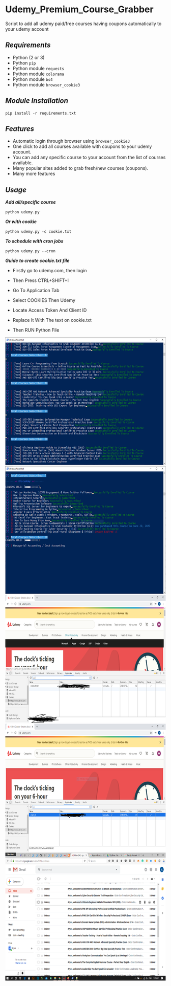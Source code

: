 # Udemy_Premium_Course_Grabber
Script to add all udemy paid/free courses having coupons automatically to your udemy account

## ***Requirements***

- Python (2 or 3)
- Python `pip`
- Python module `requests`
- Python module `colorama`
- Python module `bs4`
- Python module `browser_cookie3`

## ***Module Installation***

	pip install -r requirements.txt

## ***Features***

- Automatic login through browser using `browser_cookie3`
- One click to add all courses available with coupons to your udemy account.
- You can add any specific course to your account from the list of courses available.
- Many popular sites added to grab fresh/new courses (coupons).
- Many more features

## ***Usage***

***Add all/specific course***

    python udemy.py

***Or with cookie***

    python udemy.py -c cookie.txt

***To schedule with cron jobs***

    python udemy.py --cron

***Guide to create cookie.txt file***
- Firstly go to udemy.com, then login 

- Then Press CTRL+SHIFT+I 

- Go To Application Tab

- Select COOKIES Then Udemy

- Locate Access Token And Client ID 

- Replace It With The text on cookie.txt 

- Then RUN Python File 

<img src='images/1.PNG' width='600' height='400'>


<img src='images/2.PNG' width='600' height='400'>


<img src='images/3.PNG' width='600' height='400'>


<img src='images/4.PNG' width='600' height='400'>


<img src='images/5.PNG' width='600' height='400'>


